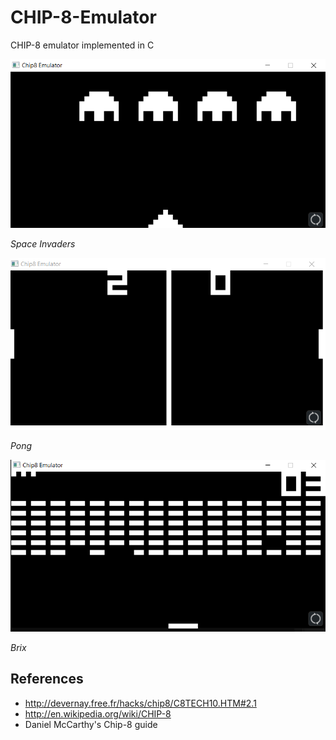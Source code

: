 # CHIP-8-Emulator
CHIP-8 emulator implemented in C

![Space Invaders](screenshot/invaders.png "Space Invaders")

*Space Invaders*

![Pong](screenshot/pong.png "Pong")

*Pong*

![Brix](screenshot/brix.png "Brix")

*Brix*

## References

- http://devernay.free.fr/hacks/chip8/C8TECH10.HTM#2.1
- http://en.wikipedia.org/wiki/CHIP-8
- Daniel McCarthy's Chip-8 guide
